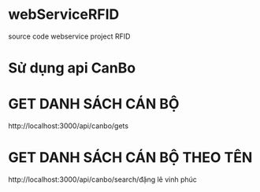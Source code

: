 # webServiceRFID
source code webservice project RFID
# Sử dụng api CanBo
# GET DANH SÁCH CÁN BỘ
http://localhost:3000/api/canbo/gets
# GET DANH SÁCH CÁN BỘ THEO TÊN
http://localhost:3000/api/canbo/search/đặng lê vinh phúc
